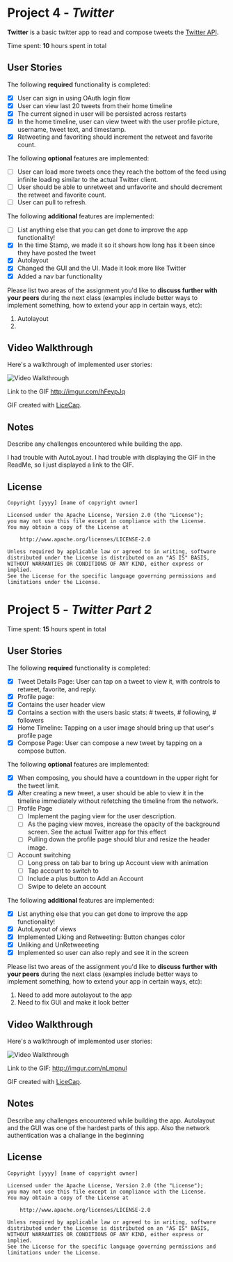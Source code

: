 # Project 4 - *Twitter*

**Twitter** is a basic twitter app to read and compose tweets the [Twitter API](https://apps.twitter.com/).

Time spent: **10** hours spent in total

## User Stories

The following **required** functionality is completed:

- [X] User can sign in using OAuth login flow
- [X] User can view last 20 tweets from their home timeline
- [X] The current signed in user will be persisted across restarts
- [X] In the home timeline, user can view tweet with the user profile picture, username, tweet text, and timestamp.
- [X] Retweeting and favoriting should increment the retweet and favorite count.

The following **optional** features are implemented:

- [ ] User can load more tweets once they reach the bottom of the feed using infinite loading similar to the actual Twitter client.
- [ ] User should be able to unretweet and unfavorite and should decrement the retweet and favorite count.
- [ ] User can pull to refresh.

The following **additional** features are implemented:

- [ ] List anything else that you can get done to improve the app functionality!
- [X] In the time Stamp, we made it so it shows how long has it been since they have posted the tweet
- [X] Autolayout
- [X] Changed the GUI and the UI. Made it look more like Twitter
- [X] Added a nav bar functionality

Please list two areas of the assignment you'd like to **discuss further with your peers** during the next class (examples include better ways to implement something, how to extend your app in certain ways, etc):

1. Autolayout
2. 

## Video Walkthrough 

Here's a walkthrough of implemented user stories:

<img src='http://i.imgur.com/hFeypJq.gif' title='Video Walkthrough' width='' alt='Video Walkthrough' />

Link to the GIF
http://imgur.com/hFeypJq

GIF created with [LiceCap](http://www.cockos.com/licecap/).

## Notes
Describe any challenges encountered while building the app.

I had trouble with AutoLayout.
I had trouble with displaying the GIF in the ReadMe, so I just displayed a link to the GIF.

## License

    Copyright [yyyy] [name of copyright owner]

    Licensed under the Apache License, Version 2.0 (the "License");
    you may not use this file except in compliance with the License.
    You may obtain a copy of the License at

        http://www.apache.org/licenses/LICENSE-2.0

    Unless required by applicable law or agreed to in writing, software
    distributed under the License is distributed on an "AS IS" BASIS,
    WITHOUT WARRANTIES OR CONDITIONS OF ANY KIND, either express or implied.
    See the License for the specific language governing permissions and
    limitations under the License.
    

# Project 5 - *Twitter Part 2*

Time spent: **15** hours spent in total

## User Stories

The following **required** functionality is completed:

- [X] Tweet Details Page: User can tap on a tweet to view it, with controls to retweet, favorite, and reply.
- [X] Profile page:
- [X] Contains the user header view
- [X] Contains a section with the users basic stats: # tweets, # following, # followers
- [X] Home Timeline: Tapping on a user image should bring up that user's profile page
- [X] Compose Page: User can compose a new tweet by tapping on a compose button.

The following **optional** features are implemented:

- [X] When composing, you should have a countdown in the upper right for the tweet limit.
- [X] After creating a new tweet, a user should be able to view it in the timeline immediately without refetching the timeline from the network.
- [ ] Profile Page
   - [ ] Implement the paging view for the user description.
   - [ ] As the paging view moves, increase the opacity of the background screen. See the actual Twitter app for this effect
   - [ ] Pulling down the profile page should blur and resize the header image.
- [ ] Account switching
   - [ ] Long press on tab bar to bring up Account view with animation
   - [ ] Tap account to switch to
   - [ ] Include a plus button to Add an Account
   - [ ] Swipe to delete an account

The following **additional** features are implemented:

- [X] List anything else that you can get done to improve the app functionality!
- [X] AutoLayout of views
- [X] Implemented Liking and Retweeting: Button changes color
- [X] Unliking and UnRetweeeting
- [X] Implemented so user can also reply and see it in the screen

Please list two areas of the assignment you'd like to **discuss further with your peers** during the next class (examples include better ways to implement something, how to extend your app in certain ways, etc):

1. Need to add more autolayout to the app
2. Need to fix GUI and make it look better 

## Video Walkthrough 

Here's a walkthrough of implemented user stories:

<img src='http://imgur.com/nLmpnul.gif' title='Video Walkthrough' alt='Video Walkthrough' />

Link to the GIF: http://imgur.com/nLmpnul


GIF created with [LiceCap](http://www.cockos.com/licecap/).

## Notes

Describe any challenges encountered while building the app.
Autolayout and the GUI was one of the hardest parts of this app.
Also the network authentication was a challange in the beginning


## License

    Copyright [yyyy] [name of copyright owner]

    Licensed under the Apache License, Version 2.0 (the "License");
    you may not use this file except in compliance with the License.
    You may obtain a copy of the License at

        http://www.apache.org/licenses/LICENSE-2.0

    Unless required by applicable law or agreed to in writing, software
    distributed under the License is distributed on an "AS IS" BASIS,
    WITHOUT WARRANTIES OR CONDITIONS OF ANY KIND, either express or implied.
    See the License for the specific language governing permissions and
    limitations under the License.

